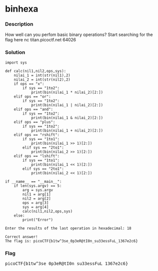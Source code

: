 <h1>binhexa</h1>
<h3>Description</h3>
<p>How well can you perfom basic binary operations?
Start searching for the flag here nc titan.picoctf.net 64026</p>

<h3>Solution</h3>

```python3
import sys

def calc(nil1,nil2,ops,sys):
    nilai_1 = int(str(nil1),2)
    nilai_2 = int(str(nil2),2)
    if ops == "x":
        if sys == "1to2":
            print(bin(nilai_1 * nilai_2)[2:])
    elif ops == "or":
        if sys == "1to2":
            print(bin(nilai_1 | nilai_2)[2:])
    elif ops == "and":
        if sys == "1to2":
            print(bin(nilai_1 & nilai_2)[2:])
    elif ops == "plus":
        if sys == "1to2":
            print(bin(nilai_1 + nilai_2)[2:])
    elif ops == "rshift":
        if sys == "1to1":
            print(bin(nilai_1 >> 1)[2:])
        elif sys == "2to1":
            print(bin(nilai_2 >> 1)[2:])
    elif ops == "lshift":
        if sys == "1to1":
            print(bin(nilai_1 << 1)[2:])
        elif sys == "2to1":
            print(bin(nilai_2 << 1)[2:])
            
if __name__ == "__main__":
    if len(sys.argv) == 5:
        arg = sys.argv
        nil1 = arg[1]
        nil2 = arg[2]
        ops = arg[3]
        sys = arg[4]
        calc(nil1,nil2,ops,sys)
    else:
        print("Error")

```

```console
Enter the results of the last operation in hexadecimal: 18

Correct answer!
The flag is: picoCTF{b1tw^3se_0p3eR@tI0n_su33essFuL_1367e2c6}
```

<h3>Flag</h3>
<pre>picoCTF{b1tw^3se_0p3eR@tI0n_su33essFuL_1367e2c6}</pre>
